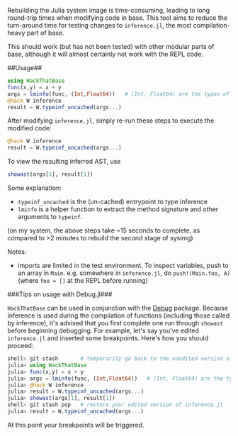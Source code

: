 Rebuilding the Julia system image is time-consuming, leading
to long round-trip times when modifying code in base. This
tool aims to reduce the turn-around time for testing changes
to `inference.jl`, the most compilation-heavy part of base.

This should work (but has not been tested) with other modular
parts of base, although it will almost certainly not work
with the REPL code.

##Usage##

```jl
using HackThatBase
func(x,y) = x + y
args = lminfo(func, (Int,Float64))   # (Int, Float64) are the types of x and y
@hack W inference
result = W.typeinf_uncached(args...)
```

After modifying `inference.jl`, simply re-run these steps to
execute the modified code:

```jl
@hack W inference
result = W.typeinf_uncached(args...)
```

To view the resulting inferred AST, use

```jl
showast(args[1], result[1])
```

Some explanation:
- `typeinf_uncached` is the (un-cached) entrypoint to type inference
- `lminfo` is a helper function to extract the method signature
   and other arguments to `typeinf`.

(on my system, the above steps take ~15 seconds to complete,
as compared to >2 minutes to rebuild the second stage of sysimg)

Notes:

- imports are limited in the test environment.
  To inspect variables, push to an array in `Main`.
  e.g. somewhere in `inference.jl`, do `push!(Main.foo, A)`
  (where `foo = []` at the REPL before running)

###Tips on usage with Debug.jl###

`HackThatBase` can be used in conjunction with the [Debug](https://github.com/toivoh/Debug.jl) package.
Because inference is used during the compilation of functions (including those called by inference), it's
advised that you first complete one run through `showast` before beginning debugging. For example,
let's say you've edited `inference.jl` and inserted some breakpoints. Here's how you should proceed:

```jl
shell> git stash       # temporarily go back to the unedited version of inference.jl
julia> using HackThatBase
julia> func(x,y) = x + y
julia> args = lminfo(func, (Int,Float64))   # (Int, Float64) are the types of x and y
julia> @hack W inference
julia> result = W.typeinf_uncached(args...)
julia> showast(args[1], result[1])
shell> git stash pop   # restore your edited version of inference.jl
julia> result = W.typeinf_uncached(args...)
```

At this point your breakpoints will be triggered.
